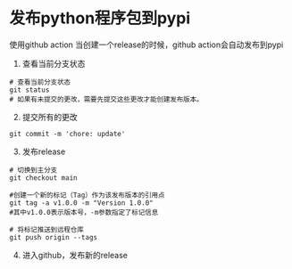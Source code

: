 
# 发布python程序包到pypi
使用github action 当创建一个release的时候，github action会自动发布到pypi
1. 查看当前分支状态
```shell
# 查看当前分支状态
git status
# 如果有未提交的更改，需要先提交这些更改才能创建发布版本。
```
2. 提交所有的更改
```shell
git commit -m 'chore: update'
```

3. 发布release
```shell
# 切换到主分支
git checkout main

#创建一个新的标记（Tag）作为该发布版本的引用点
git tag -a v1.0.0 -m "Version 1.0.0"
#其中v1.0.0表示版本号，-m参数指定了标记信息

# 将标记推送到远程仓库
git push origin --tags
```

4. 进入github，发布新的release


